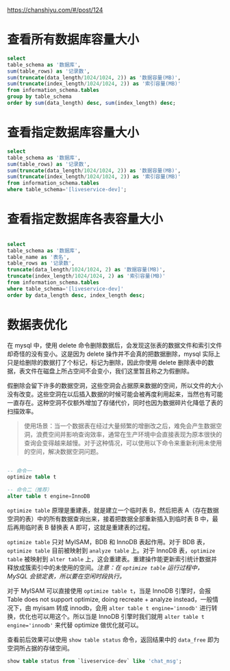 https://chanshiyu.com/#/post/124

# 查看所有数据库容量大小

```sql
select
table_schema as '数据库',
sum(table_rows) as '记录数',
sum(truncate(data_length/1024/1024, 2)) as '数据容量(MB)',
sum(truncate(index_length/1024/1024, 2)) as '索引容量(MB)'
from information_schema.tables
group by table_schema
order by sum(data_length) desc, sum(index_length) desc;
```

# 查看指定数据库容量大小

```sql
select
table_schema as '数据库',
sum(table_rows) as '记录数',
sum(truncate(data_length/1024/1024, 2)) as '数据容量(MB)',
sum(truncate(index_length/1024/1024, 2)) as '索引容量(MB)'
from information_schema.tables
where table_schema='[liveservice-dev]';
```

# 查看指定数据库各表容量大小

```sql
	
select
table_schema as '数据库',
table_name as '表名',
table_rows as '记录数',
truncate(data_length/1024/1024, 2) as '数据容量(MB)',
truncate(index_length/1024/1024, 2) as '索引容量(MB)'
from information_schema.tables
where table_schema='[liveservice-dev]'
order by data_length desc, index_length desc;
```

# 数据表优化
在 mysql 中，使用 delete 命令删除数据后，会发现这张表的数据文件和索引文件却奇怪的没有变小。这是因为 delete 操作并不会真的把数据删除，mysql 实际上只是给删除的数据打了个标记，标记为删除，因此你使用 delete 删除表中的数据，表文件在磁盘上所占空间不会变小，我们这里暂且称之为假删除。

假删除会留下许多的数据空洞，这些空洞会占据原来数据的空间，所以文件的大小没有改变。这些空洞在以后插入数据的时候可能会被再度利用起来，当然也有可能一直存在。这种空洞不仅额外增加了存储代价，同时也因为数据碎片化降低了表的扫描效率。

>使用场景：当一个数据表在经过大量频繁的增删改之后，难免会产生数据空洞，浪费空间并影响查询效率，通常在生产环境中会直接表现为原本很快的查询会变得越来越慢。对于这种情况，可以使用以下命令来重新利用未使用的空间，解决数据空洞问题。

```sql
	
-- 命令一
optimize table t
 
-- 命令二（推荐）
alter table t engine=InnoDB

```

`optimize table` 原理是重建表，就是建立一个临时表 B，然后把表 A（存在数据空洞的表）中的所有数据查询出来，接着把数据全部重新插入到临时表 B 中，最后再用临时表 B 替换表 A 即可，这就是重建表的过程。

`optimize table` 只对 MyISAM，BDB 和 InnoDB 表起作用。对于 BDB 表，`optimize table` 目前被映射到 `analyze table` 上。对于 InnoDB 表，`optimize table` 被映射到 `alter table` 上，这会重建表。重建操作能更新索引统计数据并释放成簇索引中的未使用的空间。*注意：在 `optimize table` 运行过程中，MySQL 会锁定表，所以要在空闲时段执行。*

对于 MyISAM 可以直接使用 `optimize table t`，当是 InnoDB 引擎时，会报 Table does not support optimize, doing recreate + analyze instead，一般情况下，由 myisam 转成 innodb，会用 `alter table t engine='innodb'` 进行转换，优化也可以用这个。所以当是 InnoDB 引擎时我们就用 `alter table t engine='innodb'` 来代替 optimize 做优化就可以。

查看前后效果可以使用 `show table status` 命令，返回结果中的 `data_free` 即为空洞所占据的存储空间。

```sql
show table status from `liveservice-dev` like 'chat_msg';
```

